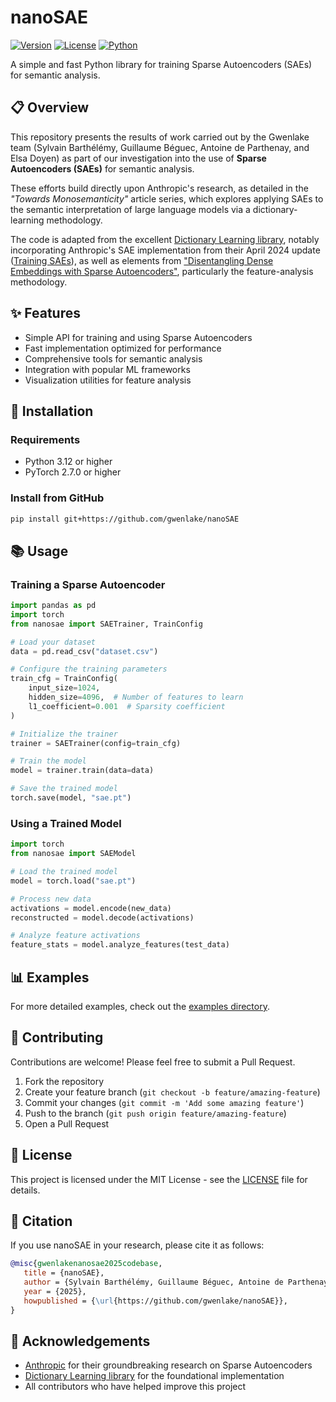 # nanoSAE

[![Version](https://img.shields.io/badge/version-0.1.0-blue.svg)](https://github.com/gwenlake/nanoSAE)
[![License](https://img.shields.io/badge/license-MIT-green.svg)](https://github.com/gwenlake/nanoSAE/blob/main/LICENSE)
[![Python](https://img.shields.io/badge/python-3.12+-blue.svg)](https://www.python.org/downloads/)

A simple and fast Python library for training Sparse Autoencoders (SAEs) for semantic analysis.


## 📋 Overview

This repository presents the results of work carried out by the Gwenlake team (Sylvain Barthélémy, Guillaume Béguec, Antoine de Parthenay, and Elsa Doyen) as part of our investigation into the use of **Sparse Autoencoders (SAEs)** for semantic analysis.

These efforts build directly upon Anthropic's research, as detailed in the *"Towards Monosemanticity"* article series, which explores applying SAEs to the semantic interpretation of large language models via a dictionary-learning methodology.

The code is adapted from the excellent [Dictionary Learning library](https://github.com/saprmarks/dictionary_learning), notably incorporating Anthropic's SAE implementation from their April 2024 update ([Training SAEs](https://transformer-circuits.pub/2024/april-update/index.html#training-saes)), as well as elements from ["Disentangling Dense Embeddings with Sparse Autoencoders"](https://arxiv.org/abs/2408.00657), particularly the feature-analysis methodology.

## ✨ Features

- Simple API for training and using Sparse Autoencoders
- Fast implementation optimized for performance
- Comprehensive tools for semantic analysis
- Integration with popular ML frameworks
- Visualization utilities for feature analysis

## 🔧 Installation

### Requirements

- Python 3.12 or higher
- PyTorch 2.7.0 or higher

### Install from GitHub

```bash
pip install git+https://github.com/gwenlake/nanoSAE
```

## 📚 Usage

### Training a Sparse Autoencoder

```python
import pandas as pd
import torch
from nanosae import SAETrainer, TrainConfig

# Load your dataset
data = pd.read_csv("dataset.csv")

# Configure the training parameters
train_cfg = TrainConfig(
    input_size=1024,
    hidden_size=4096,  # Number of features to learn
    l1_coefficient=0.001  # Sparsity coefficient
)

# Initialize the trainer
trainer = SAETrainer(config=train_cfg)

# Train the model
model = trainer.train(data=data)

# Save the trained model
torch.save(model, "sae.pt")
```

### Using a Trained Model

```python
import torch
from nanosae import SAEModel

# Load the trained model
model = torch.load("sae.pt")

# Process new data
activations = model.encode(new_data)
reconstructed = model.decode(activations)

# Analyze feature activations
feature_stats = model.analyze_features(test_data)
```

## 📊 Examples

For more detailed examples, check out the [examples directory](https://github.com/gwenlake/nanoSAE/tree/main/examples).

## 🤝 Contributing

Contributions are welcome! Please feel free to submit a Pull Request.

1. Fork the repository
2. Create your feature branch (`git checkout -b feature/amazing-feature`)
3. Commit your changes (`git commit -m 'Add some amazing feature'`)
4. Push to the branch (`git push origin feature/amazing-feature`)
5. Open a Pull Request

## 📄 License

This project is licensed under the MIT License - see the [LICENSE](LICENSE) file for details.

## 📝 Citation

If you use nanoSAE in your research, please cite it as follows:

```bibtex
@misc{gwenlakenanosae2025codebase,
   title = {nanoSAE},
   author = {Sylvain Barthélémy, Guillaume Béguec, Antoine de Parthenay, and Elsa Doyen},
   year = {2025},
   howpublished = {\url{https://github.com/gwenlake/nanoSAE}},
}
```

## 🙏 Acknowledgements

- [Anthropic](https://www.anthropic.com/) for their groundbreaking research on Sparse Autoencoders
- [Dictionary Learning library](https://github.com/saprmarks/dictionary_learning) for the foundational implementation
- All contributors who have helped improve this project
